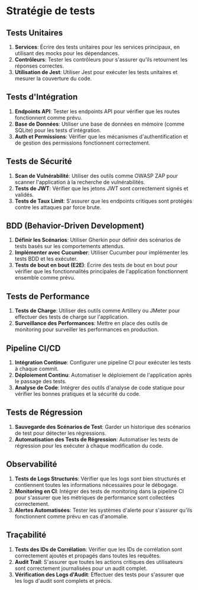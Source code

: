 # Stratégie de tests

## Tests Unitaires

1. **Services**: Écrire des tests unitaires pour les services principaux, en utilisant des mocks pour les dépendances.
2. **Contrôleurs**: Tester les contrôleurs pour s'assurer qu'ils retournent les réponses correctes.
3. **Utilisation de Jest**: Utiliser Jest pour exécuter les tests unitaires et mesurer la couverture du code.

## Tests d'Intégration

1. **Endpoints API**: Tester les endpoints API pour vérifier que les routes fonctionnent comme prévu.
2. **Base de Données**: Utiliser une base de données en mémoire (comme SQLite) pour les tests d'intégration.
3. **Auth et Permissions**: Vérifier que les mécanismes d'authentification et de gestion des permissions fonctionnent correctement.

## Tests de Sécurité

1. **Scan de Vulnérabilité**: Utiliser des outils comme OWASP ZAP pour scanner l'application à la recherche de vulnérabilités.
2. **Tests de JWT**: Vérifier que les jetons JWT sont correctement signés et validés.
3. **Tests de Taux Limit**: S'assurer que les endpoints critiques sont protégés contre les attaques par force brute.

## BDD (Behavior-Driven Development)

1. **Définir les Scénarios**: Utiliser Gherkin pour définir des scénarios de tests basés sur les comportements attendus.
2. **Implémenter avec Cucumber**: Utiliser Cucumber pour implémenter les tests BDD et les exécuter.
3. **Tests de bout en bout (E2E)**: Écrire des tests de bout en bout pour vérifier que les fonctionnalités principales de l'application fonctionnent ensemble comme prévu.

## Tests de Performance

1. **Tests de Charge**: Utiliser des outils comme Artillery ou JMeter pour effectuer des tests de charge sur l'application.
2. **Surveillance des Performances**: Mettre en place des outils de monitoring pour surveiller les performances en production.

## Pipeline CI/CD

1. **Intégration Continue**: Configurer une pipeline CI pour exécuter les tests à chaque commit.
2. **Déploiement Continu**: Automatiser le déploiement de l'application après le passage des tests.
3. **Analyse de Code**: Intégrer des outils d'analyse de code statique pour vérifier les bonnes pratiques et la sécurité du code.

## Tests de Régression

1. **Sauvegarde des Scénarios de Test**: Garder un historique des scénarios de test pour détecter les régressions.
2. **Automatisation des Tests de Régression**: Automatiser les tests de régression pour les exécuter à chaque modification du code.

## Observabilité

1. **Tests de Logs Structurés**: Vérifier que les logs sont bien structurés et contiennent toutes les informations nécessaires pour le débogage.
2. **Monitoring en CI**: Intégrer des tests de monitoring dans la pipeline CI pour s'assurer que les métriques de performance sont collectées correctement.
3. **Alertes Automatisées**: Tester les systèmes d'alerte pour s'assurer qu'ils fonctionnent comme prévu en cas d'anomalie.

## Traçabilité

1. **Tests des IDs de Corrélation**: Vérifier que les IDs de corrélation sont correctement ajoutés et propagés dans toutes les requêtes.
2. **Audit Trail**: S'assurer que toutes les actions critiques des utilisateurs sont correctement journalisées pour un audit complet.
3. **Vérification des Logs d'Audit**: Effectuer des tests pour s'assurer que les logs d'audit sont complets et précis.
